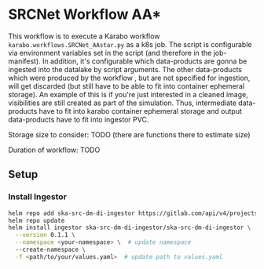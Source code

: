 # SRCNet Workflow AA*

This workflow is to execute a Karabo workflow `karabo.workflows.SRCNet_AAstar.py` as a k8s job. The script is configurable via environment variables set in the script (and therefore in the job-manifest). In addition, it's configurable which data-products are gonna be ingested into the datalake by script arguments. The other data-products which were produced by the workflow , but are not specified for ingestion, will get discarded (but still have to be able to fit into container ephemeral storage). An example of this is if you're just interested in a cleaned image, visibilities are still created as part of the simulation. Thus, intermediate data-products have to fit into karabo container ephemeral storage and output data-products have to fit into ingestor PVC.

Storage size to consider: TODO (there are functions there to estimate size)

Duration of workflow: TODO

## Setup

### Install Ingestor
```bash
helm repo add ska-src-dm-di-ingestor https://gitlab.com/api/v4/projects/51600992/packages/helm/stable
helm repo update
helm install ingestor ska-src-dm-di-ingestor/ska-src-dm-di-ingestor \
  --version 0.1.1 \
  --namespace <your-namespace> \  # update namespace
  --create-namespace \
  -f <path/to/your/values.yaml>  # update path to values.yaml
```